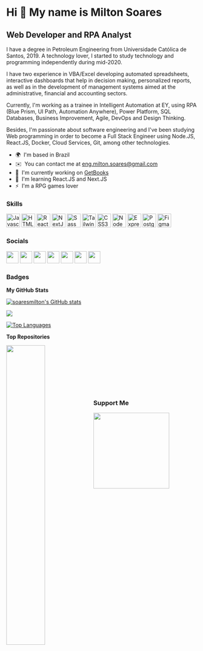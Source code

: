 Hi 👋 My name is Milton Soares
==============================

Web Developer and RPA Analyst
-------------------------------

I have a degree in Petroleum Engineering from Universidade Católica de Santos, 2019. A technology lover, I started to study technology and programming independently during mid-2020. 

I have two experience in VBA/Excel developing automated spreadsheets, interactive dashboards that help in decision making, personalized reports, as well as in the development of management systems aimed at the administrative, financial and accounting sectors. 

Currently, I'm working as a trainee in Intelligent Automation at EY, using RPA (Blue Prism, UI Path, Automation Anywhere), Power Platform, SQL Databases, Business Improvement, Agile, DevOps and Design Thinking. 

Besides, I'm passionate about software engineering and I've been studying Web programming in order to become a Full Stack Engineer using Node.JS, React.JS, Docker, Cloud Services, Git, among other technologies.

* 🌍  I'm based in Brazil
* ✉️  You can contact me at [eng.milton.soares@gmail.com](mailto:eng.milton.soares@gmail.com)
* 🚀  I'm currently working on [GetBooks](http://https://github.com/milton-moraes-ey/getbooks)
* 🧠  I'm learning React.JS and Next.JS
* ⚡  I'm a RPG games lover

### Skills

<p align="left">
<a href="https://developer.mozilla.org/en-US/docs/Web/JavaScript" target="_blank" rel="noreferrer"><img src="https://raw.githubusercontent.com/danielcranney/readme-generator/main/public/icons/skills/javascript-colored.svg" width="36" height="36" alt="Javascript" /></a>
<a href="https://developer.mozilla.org/en-US/docs/Glossary/HTML5" target="_blank" rel="noreferrer"><img src="https://raw.githubusercontent.com/danielcranney/readme-generator/main/public/icons/skills/html5-colored.svg" width="36" height="36" alt="HTML5" /></a>
<a href="https://reactjs.org/" target="_blank" rel="noreferrer"><img src="https://raw.githubusercontent.com/danielcranney/readme-generator/main/public/icons/skills/react-colored.svg" width="36" height="36" alt="React" /></a>
<a href="https://nextjs.org/docs" target="_blank" rel="noreferrer"><img src="https://raw.githubusercontent.com/danielcranney/readme-generator/main/public/icons/skills/nextjs-colored.svg" width="36" height="36" alt="NextJs" /></a>
<a href="https://sass-lang.com/" target="_blank" rel="noreferrer"><img src="https://raw.githubusercontent.com/danielcranney/readme-generator/main/public/icons/skills/sass-colored.svg" width="36" height="36" alt="Sass" /></a>
<a href="https://tailwindcss.com/" target="_blank" rel="noreferrer"><img src="https://raw.githubusercontent.com/danielcranney/readme-generator/main/public/icons/skills/tailwindcss-colored.svg" width="36" height="36" alt="TailwindCSS" /></a>
<a href="https://www.w3.org/TR/CSS/#css" target="_blank" rel="noreferrer"><img src="https://raw.githubusercontent.com/danielcranney/readme-generator/main/public/icons/skills/css3-colored.svg" width="36" height="36" alt="CSS3" /></a>
<a href="https://nodejs.org/en/" target="_blank" rel="noreferrer"><img src="https://raw.githubusercontent.com/danielcranney/readme-generator/main/public/icons/skills/nodejs-colored.svg" width="36" height="36" alt="NodeJS" /></a>
<a href="https://expressjs.com/" target="_blank" rel="noreferrer"><img src="https://raw.githubusercontent.com/danielcranney/readme-generator/main/public/icons/skills/express-colored.svg" width="36" height="36" alt="Express" /></a>
<a href="https://www.postgresql.org/" target="_blank" rel="noreferrer"><img src="https://raw.githubusercontent.com/danielcranney/readme-generator/main/public/icons/skills/postgresql-colored.svg" width="36" height="36" alt="PostgreSQL" /></a>
<a href="https://www.figma.com/" target="_blank" rel="noreferrer"><img src="https://raw.githubusercontent.com/danielcranney/readme-generator/main/public/icons/skills/figma-colored.svg" width="36" height="36" alt="Figma" /></a>
</p>


### Socials

<p align="left"> <a href="https://www.behance.com/miltonsoares" target="_blank" rel="noreferrer"><img src="https://raw.githubusercontent.com/danielcranney/readme-generator/main/public/icons/socials/behance.svg" width="32" height="32" /></a> <a href="https://www.dribbble.com/soaresmilton" target="_blank" rel="noreferrer"><img src="https://raw.githubusercontent.com/danielcranney/readme-generator/main/public/icons/socials/dribbble.svg" width="32" height="32" /></a> <a href="https://www.github.com/milton-moraes-ey" target="_blank" rel="noreferrer"><img src="https://raw.githubusercontent.com/danielcranney/readme-generator/main/public/icons/socials/github.svg" width="32" height="32" /></a> <a href="http://www.instagram.com/soaresmiltinho/" target="_blank" rel="noreferrer"><img src="https://raw.githubusercontent.com/danielcranney/readme-generator/main/public/icons/socials/instagram.svg" width="32" height="32" /></a> <a href="https://www.linkedin.com/in/soaresmilton/" target="_blank" rel="noreferrer"><img src="https://raw.githubusercontent.com/danielcranney/readme-generator/main/public/icons/socials/linkedin.svg" width="32" height="32" /></a> <a href="https://www.twitter.com/soares_miltinho" target="_blank" rel="noreferrer"><img src="https://raw.githubusercontent.com/danielcranney/readme-generator/main/public/icons/socials/twitter.svg" width="32" height="32" /></a> <a href="https://www.youtube.com/c/MiltinhoSoares" target="_blank" rel="noreferrer"><img src="https://raw.githubusercontent.com/danielcranney/readme-generator/main/public/icons/socials/youtube.svg" width="32" height="32" /></a></p>

### Badges

<b>My GitHub Stats</b>

<a href="http://www.github.com/soaresmilton"><img src="https://github-readme-stats.vercel.app/api?username=soaresmilton&show_icons=true&hide=&count_private=true&title_color=f97316&text_color=64748b&icon_color=f97316&bg_color=0f172a&hide_border=true&show_icons=true" alt="soaresmilton's GitHub stats" /></a>

<a href="http://www.github.com/soaresmilton"><img src="https://github-readme-streak-stats.herokuapp.com/?user=soaresmilton&stroke=64748b&background=0f172a&ring=f97316&fire=f97316&currStreakNum=64748b&currStreakLabel=f97316&sideNums=64748b&sideLabels=64748b&dates=64748b&hide_border=true" /></a>

<a href="https://github.com/soaresmilton" align="left"><img src="https://github-readme-stats.vercel.app/api/top-langs/?username=soaresmilton&langs_count=10&title_color=f97316&text_color=64748b&icon_color=f97316&bg_color=0f172a&hide_border=true&locale=en&custom_title=Top%20%Languages" alt="Top Languages" /></a>

<b>Top Repositories</b>

<div width="100%" align="center"><a href="https://github.com/soaresmilton/getbooks" align="left"><img align="left" width="45%" src="https://github-readme-stats.vercel.app/api/pin/?username=soaresmilton&repo=getbooks&title_color=f97316&text_color=64748b&icon_color=f97316&bg_color=0f172a&hide_border=true&locale=en" /></a></div><br /><br /><br /><br /><br /><br /><br />

### Support Me

<a href="https://www.buymeacoffee.com/soaresmilto"><img src="https://cdn.buymeacoffee.com/buttons/v2/default-yellow.png" width="200" /></a>
